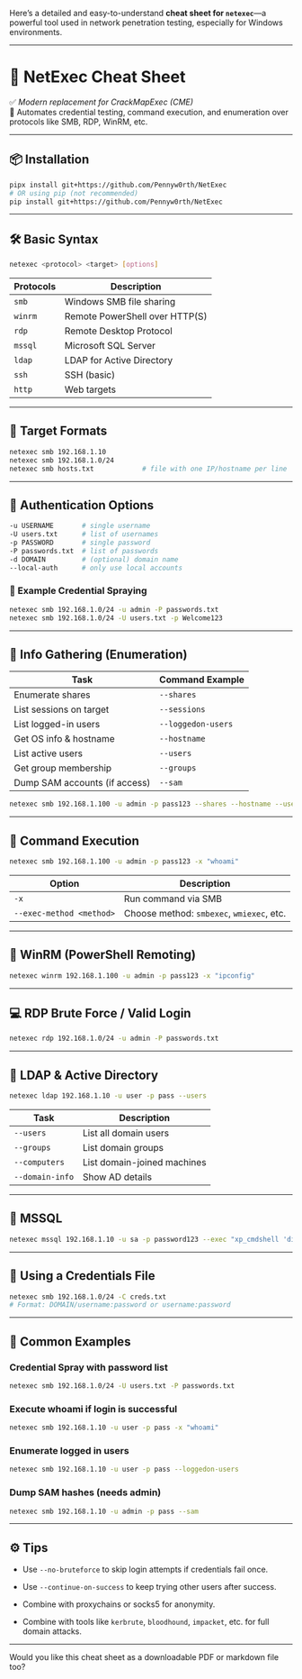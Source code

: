 Here’s a detailed and easy-to-understand **cheat sheet for `netexec`**—a powerful tool used in network penetration testing, especially for Windows environments.

---

# 🧠 **NetExec Cheat Sheet**

✅ _Modern replacement for CrackMapExec (CME)_  
🔧 Automates credential testing, command execution, and enumeration over protocols like SMB, RDP, WinRM, etc.

---

## 📦 **Installation**

```bash
pipx install git+https://github.com/Pennyw0rth/NetExec
# OR using pip (not recommended)
pip install git+https://github.com/Pennyw0rth/NetExec
```

---

## 🛠️ **Basic Syntax**

```bash
netexec <protocol> <target> [options]
```

|Protocols|Description|
|---|---|
|`smb`|Windows SMB file sharing|
|`winrm`|Remote PowerShell over HTTP(S)|
|`rdp`|Remote Desktop Protocol|
|`mssql`|Microsoft SQL Server|
|`ldap`|LDAP for Active Directory|
|`ssh`|SSH (basic)|
|`http`|Web targets|

---

## 🎯 **Target Formats**

```bash
netexec smb 192.168.1.10
netexec smb 192.168.1.0/24
netexec smb hosts.txt            # file with one IP/hostname per line
```

---

## 🔐 **Authentication Options**

```bash
-u USERNAME       # single username
-U users.txt      # list of usernames
-p PASSWORD       # single password
-P passwords.txt  # list of passwords
-d DOMAIN         # (optional) domain name
--local-auth      # only use local accounts
```

### 🧪 Example Credential Spraying

```bash
netexec smb 192.168.1.0/24 -u admin -P passwords.txt
netexec smb 192.168.1.0/24 -U users.txt -p Welcome123
```

---

## 🔎 **Info Gathering (Enumeration)**

|Task|Command Example|
|---|---|
|Enumerate shares|`--shares`|
|List sessions on target|`--sessions`|
|List logged-in users|`--loggedon-users`|
|Get OS info & hostname|`--hostname`|
|List active users|`--users`|
|Get group membership|`--groups`|
|Dump SAM accounts (if access)|`--sam`|

```bash
netexec smb 192.168.1.100 -u admin -p pass123 --shares --hostname --users
```

---

## 🧨 **Command Execution**

```bash
netexec smb 192.168.1.100 -u admin -p pass123 -x "whoami"
```

|Option|Description|
|---|---|
|`-x`|Run command via SMB|
|`--exec-method <method>`|Choose method: `smbexec`, `wmiexec`, etc.|

---

## 🔄 **WinRM (PowerShell Remoting)**

```bash
netexec winrm 192.168.1.100 -u admin -p pass123 -x "ipconfig"
```

---

## 💻 **RDP Brute Force / Valid Login**

```bash
netexec rdp 192.168.1.0/24 -u admin -P passwords.txt
```

---

## 🧬 **LDAP & Active Directory**

```bash
netexec ldap 192.168.1.10 -u user -p pass --users
```

|Task|Description|
|---|---|
|`--users`|List all domain users|
|`--groups`|List domain groups|
|`--computers`|List domain-joined machines|
|`--domain-info`|Show AD details|

---

## 🧠 **MSSQL**

```bash
netexec mssql 192.168.1.10 -u sa -p password123 --exec "xp_cmdshell 'dir'"
```

---

## 📁 **Using a Credentials File**

```bash
netexec smb 192.168.1.0/24 -C creds.txt
# Format: DOMAIN/username:password or username:password
```

---

## 🚀 **Common Examples**

### Credential Spray with password list

```bash
netexec smb 192.168.1.0/24 -U users.txt -P passwords.txt
```

### Execute whoami if login is successful

```bash
netexec smb 192.168.1.10 -u user -p pass -x "whoami"
```

### Enumerate logged in users

```bash
netexec smb 192.168.1.10 -u user -p pass --loggedon-users
```

### Dump SAM hashes (needs admin)

```bash
netexec smb 192.168.1.10 -u admin -p pass --sam
```

---

## ⚙️ **Tips**

- Use `--no-bruteforce` to skip login attempts if credentials fail once.
    
- Use `--continue-on-success` to keep trying other users after success.
    
- Combine with proxychains or socks5 for anonymity.
    
- Combine with tools like `kerbrute`, `bloodhound`, `impacket`, etc. for full domain attacks.
    

---

Would you like this cheat sheet as a downloadable PDF or markdown file too?